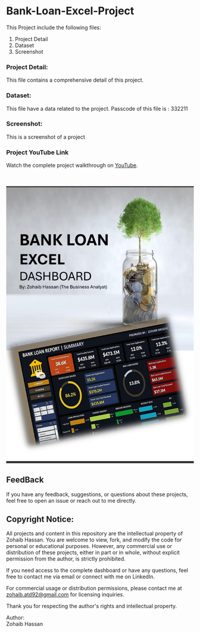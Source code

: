 # Bank-Loan-Excel-Project
This Project include the following files: <br>
1.	Project Detail <br>
2.	Dataset <br>
3.	Screenshot <br>

### Project Detail: 
This file contains a comprehensive detail of this project.

### Dataset:
This file have a data related to the project. Passcode of this file is : 332211

### Screenshot:
This is a screenshot of a project 

### Project YouTube Link

Watch the complete project walkthrough on [YouTube](https://youtu.be/uaOU2ik64Ho).

<br> <br>
![Alt Text](screenshot.png)

## FeedBack
If you have any feedback, suggestions, or questions about these projects, feel free to open an issue or reach out to me directly.

## Copyright Notice: 

All projects and content in this repository are the intellectual property of Zohaib Hassan. You are welcome to view, fork, and modify the code for personal or educational purposes. However, any commercial use or distribution of these projects, either in part or in whole, without explicit permission from the author, is strictly prohibited.

If you need access to the complete dashboard or have any questions, feel free to contact me via email or connect with me on LinkedIn.

For commercial usage or distribution permissions, please contact me at zohaib.atd92@gmail.com for licensing inquiries.

Thank you for respecting the author's rights and intellectual property.

Author: <br>
Zohaib Hassan
